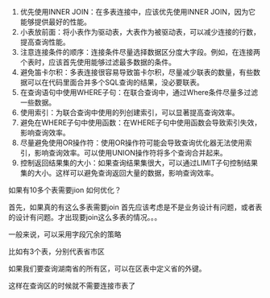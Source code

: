 
1. 优先使用INNER JOIN：在多表连接中，应该优先使用INNER JOIN，因为它能够提供最好的性能。
2. 小表放前面：将小表作为驱动表，大表作为被驱动表，可以减少连接的行数，提高查询性能。
3. 注意连接条件的顺序：连接条件尽量选择数据区分度大字段。例如，在连接两个表时，应该首先使用能够过滤最多数据的条件。
4. 避免笛卡尔积：多表连接很容易导致笛卡尔积，尽量减少联表的数量，有些数据可以在代码里面合并多个SQL查询的结果，没必要联表。
5. 在查询语句中使用WHERE子句：在联合查询中，通过Where条件尽量多过滤一些数据。
6. 使用索引：为联合查询中使用的列创建索引，可以显著提高查询效率。
7. 避免在WHERE子句中使用函数：在WHERE子句中使用函数会导致索引失效，影响查询效率。
8. 尽量避免使用OR操作符：使用OR操作符可能会导致查询优化器无法使用索引，影响查询效率。可以使用UNION操作符将多个查询合并起来。
9. 控制返回结果集的大小：如果查询结果集很大，可以通过LIMIT子句控制结果集的大小。这样可以避免查询返回大量的数据，影响查询效率。



如果有10多个表需要jion 如何优化？

首先，如果真的有这么多表需要join 首先应该考虑是不是业务设计有问题，或者表的设计有问题。才出现要join这么多表的情况。。。

一般来说，可以采用字段冗余的策略

比如有3个表，分别代表省市区

如果我们要查询湖南省的所有区，可以在区表中定义省的外键。

这样在查询区的时候就不需要连接市表了

